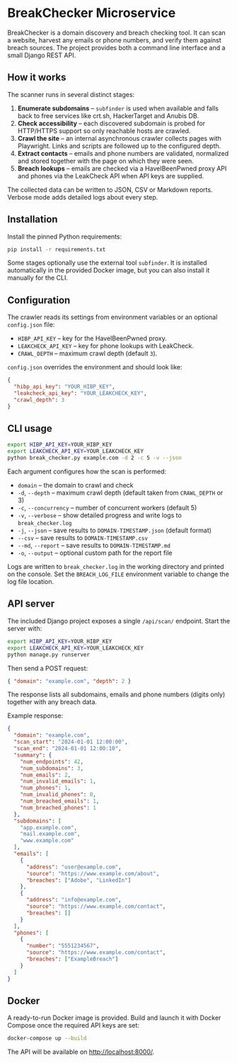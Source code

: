 # BreakChecker Microservice

BreakChecker is a domain discovery and breach checking tool. It can scan a
website, harvest any emails or phone numbers, and verify them against breach
sources. The project provides both a command line interface and a small Django
REST API.

## How it works

The scanner runs in several distinct stages:

1. **Enumerate subdomains** – `subfinder` is used when available and falls back
   to free services like crt.sh, HackerTarget and Anubis DB.
2. **Check accessibility** – each discovered subdomain is probed for HTTP/HTTPS
   support so only reachable hosts are crawled.
3. **Crawl the site** – an internal asynchronous crawler collects pages with
   Playwright. Links and scripts are followed up to the configured depth.
4. **Extract contacts** – emails and phone numbers are validated, normalized and
   stored together with the page on which they were seen.
5. **Breach lookups** – emails are checked via a HaveIBeenPwned proxy API and
   phones via the LeakCheck API when API keys are supplied.

The collected data can be written to JSON, CSV or Markdown reports. Verbose mode
adds detailed logs about every step.

## Installation

Install the pinned Python requirements:

```bash
pip install -r requirements.txt
```

Some stages optionally use the external tool ``subfinder``. It is installed
automatically in the provided Docker image, but you can also install it manually
for the CLI.

## Configuration

The crawler reads its settings from environment variables or an optional
`config.json` file:

- `HIBP_API_KEY` – key for the HaveIBeenPwned proxy.
- `LEAKCHECK_API_KEY` – key for phone lookups with LeakCheck.
- `CRAWL_DEPTH` – maximum crawl depth (default `3`).

`config.json` overrides the environment and should look like:

```json
{
  "hibp_api_key": "YOUR_HIBP_KEY",
  "leakcheck_api_key": "YOUR_LEAKCHECK_KEY",
  "crawl_depth": 3
}
```

## CLI usage

```bash
export HIBP_API_KEY=YOUR_HIBP_KEY
export LEAKCHECK_API_KEY=YOUR_LEAKCHECK_KEY
python break_checker.py example.com -d 2 -c 5 -v --json
```

Each argument configures how the scan is performed:

- `domain` – the domain to crawl and check
- `-d`, `--depth` – maximum crawl depth (default taken from `CRAWL_DEPTH` or 3)
- `-c`, `--concurrency` – number of concurrent workers (default 5)
- `-v`, `--verbose` – show detailed progress and write logs to `break_checker.log`
- `-j`, `--json` – save results to `DOMAIN-TIMESTAMP.json` (default format)
- `--csv` – save results to `DOMAIN-TIMESTAMP.csv`
- `--md`, `--report` – save results to `DOMAIN-TIMESTAMP.md`
- `-o`, `--output` – optional custom path for the report file

Logs are written to `break_checker.log` in the working directory and printed on
the console. Set the `BREACH_LOG_FILE` environment variable to change the log
file location.

## API server

The included Django project exposes a single `/api/scan/` endpoint. Start the
server with:

```bash
export HIBP_API_KEY=YOUR_HIBP_KEY
export LEAKCHECK_API_KEY=YOUR_LEAKCHECK_KEY
python manage.py runserver
```

Then send a POST request:

```json
{ "domain": "example.com", "depth": 2 }
```

The response lists all subdomains, emails and phone numbers (digits only)
together with any breach data.

Example response:

```json
{
  "domain": "example.com",
  "scan_start": "2024-01-01 12:00:00",
  "scan_end": "2024-01-01 12:00:10",
  "summary": {
    "num_endpoints": 42,
    "num_subdomains": 3,
    "num_emails": 2,
    "num_invalid_emails": 1,
    "num_phones": 1,
    "num_invalid_phones": 0,
    "num_breached_emails": 1,
    "num_breached_phones": 1
  },
  "subdomains": [
    "app.example.com",
    "mail.example.com",
    "www.example.com"
  ],
  "emails": [
    {
      "address": "user@example.com",
      "source": "https://www.example.com/about",
      "breaches": ["Adobe", "LinkedIn"]
    },
    {
      "address": "info@example.com",
      "source": "https://www.example.com/contact",
      "breaches": []
    }
  ],
  "phones": [
    {
      "number": "5551234567",
      "source": "https://www.example.com/contact",
      "breaches": ["ExampleBreach"]
    }
  ]
}
```

## Docker

A ready-to-run Docker image is provided. Build and launch it with Docker Compose
once the required API keys are set:

```bash
docker-compose up --build
```

The API will be available on <http://localhost:8000/>.
